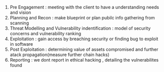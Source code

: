 1. Pre Engagement : meeting with the client to have a understanding needs and vision
2. Planning and Recon : make blueprint or plan pubilc info gathering from scanning
3. Threat Modelling and Vulnerability indentification : model of security concerns and vulnerability ranking
4. Exploitation : gain access by breaching security or finding bug to exploit in software
5. Post Exploitation : determining value of assets compromised and further atack propagation(measure further chain hacks)
6. Reporting : we dont report in ethical hacking , detailing the vulnerabilites found